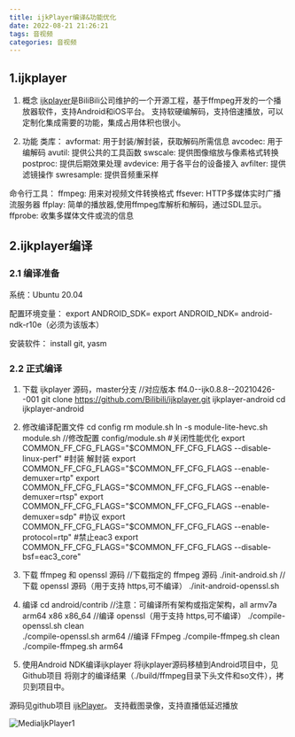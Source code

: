 ```yaml
---
title: ijkPlayer编译&功能优化
date: 2022-08-21 21:26:21
tags: 音视频
categories: 音视频
---
```


## 1.ijkplayer
1. 概念
[ijkplayer](https://github.com/bilibili/ijkplayer)是BiliBili公司维护的一个开源工程，基于ffmpeg开发的一个播放器软件，支持Android和iOS平台。
支持软硬编解码，支持倍速播放，可以定制化集成需要的功能，集成占用体积也很小。

2. 功能
类库：
avformat: 用于封装/解封装，获取解码所需信息
avcodec: 用于编解码
avutil: 提供公共的工具函数
swscale: 提供图像缩放与像素格式转换
postproc: 提供后期效果处理
avdevice: 用于各平台的设备接入
avfilter: 提供滤镜操作
swresample: 提供音频重采样

命令行工具：
ffmpeg: 用来对视频文件转换格式
ffsever: HTTP多媒体实时广播流服务器
ffplay: 简单的播放器,使用ffmpeg库解析和解码，通过SDL显示。
ffprobe: 收集多媒体文件或流的信息

## 2.ijkplayer编译
### 2.1 编译准备
系统：Ubuntu 20.04

配置环境变量：
export ANDROID_SDK=
export ANDROID_NDK= android-ndk-r10e（必须为该版本）

安装软件：
install git, yasm

### 2.2 正式编译
1. 下载 ijkplayer 源码，master分支
//对应版本 ff4.0--ijk0.8.8--20210426--001
git clone https://github.com/Bilibili/ijkplayer.git ijkplayer-android
cd ijkplayer-android

2. 修改编译配置文件
cd config
rm module.sh
ln -s module-lite-hevc.sh module.sh
//修改配置 config/module.sh
#关闭性能优化
export COMMON_FF_CFG_FLAGS="$COMMON_FF_CFG_FLAGS --disable-linux-perf"
#封装 解封装
export COMMON_FF_CFG_FLAGS="$COMMON_FF_CFG_FLAGS --enable-demuxer=rtp"
export COMMON_FF_CFG_FLAGS="$COMMON_FF_CFG_FLAGS --enable-demuxer=rtsp"
export COMMON_FF_CFG_FLAGS="$COMMON_FF_CFG_FLAGS --enable-demuxer=sdp"
#协议
export COMMON_FF_CFG_FLAGS="$COMMON_FF_CFG_FLAGS --enable-protocol=rtp"
#禁止eac3
export COMMON_FF_CFG_FLAGS="$COMMON_FF_CFG_FLAGS --disable-bsf=eac3_core"

3. 下载 ffmpeg 和 openssl 源码 
//下载指定的 ffmpeg 源码 
./init-android.sh
//下载 openssl 源码（用于支持 https,可不编译）
./init-android-openssl.sh

4. 编译
cd android/contrib
//注意：可编译所有架构或指定架构，all armv7a arm64 x86 x86_64
//编译 openssl（用于支持 https,可不编译）
./compile-openssl.sh clean  
./compile-openssl.sh arm64
//编译 FFmpeg 
./compile-ffmpeg.sh clean
./compile-ffmpeg.sh arm64

5. 使用Android NDK编译ijkplayer
将ijkplayer源码移植到Android项目中，见Github项目
将刚才的编译结果（./build/ffmpeg目录下头文件和so文件），拷贝到项目中。

源码见github项目 [ijkPlayer](https://github.com/yadiq/ijkPlayer)。
支持截图录像，支持直播低延迟播放

![MediaIjkPlayer1](/images/MediaIjkPlayer1.png)